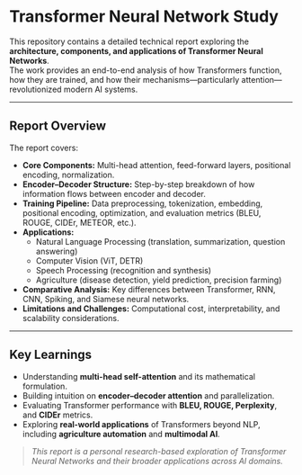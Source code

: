 # Transformer Neural Network Study

This repository contains a detailed technical report exploring the **architecture, components, and applications of Transformer Neural Networks**.  
The work provides an end-to-end analysis of how Transformers function, how they are trained, and how their mechanisms—particularly attention—revolutionized modern AI systems.

---

##  Report Overview

The report covers:
- **Core Components:** Multi-head attention, feed-forward layers, positional encoding, normalization.
- **Encoder–Decoder Structure:** Step-by-step breakdown of how information flows between encoder and decoder.
- **Training Pipeline:** Data preprocessing, tokenization, embedding, positional encoding, optimization, and evaluation metrics (BLEU, ROUGE, CIDEr, METEOR, etc.).
- **Applications:**  
  - Natural Language Processing (translation, summarization, question answering)  
  - Computer Vision (ViT, DETR)  
  - Speech Processing (recognition and synthesis)  
  - Agriculture (disease detection, yield prediction, precision farming)
- **Comparative Analysis:** Key differences between Transformer, RNN, CNN, Spiking, and Siamese neural networks.
- **Limitations and Challenges:** Computational cost, interpretability, and scalability considerations.

---

##  Key Learnings
- Understanding **multi-head self-attention** and its mathematical formulation.  
- Building intuition on **encoder–decoder attention** and parallelization.  
- Evaluating Transformer performance with **BLEU, ROUGE, Perplexity**, and **CIDEr** metrics.  
- Exploring **real-world applications** of Transformers beyond NLP, including **agriculture automation** and **multimodal AI**.




> _This report is a personal research-based exploration of Transformer Neural Networks and their broader applications across AI domains._
